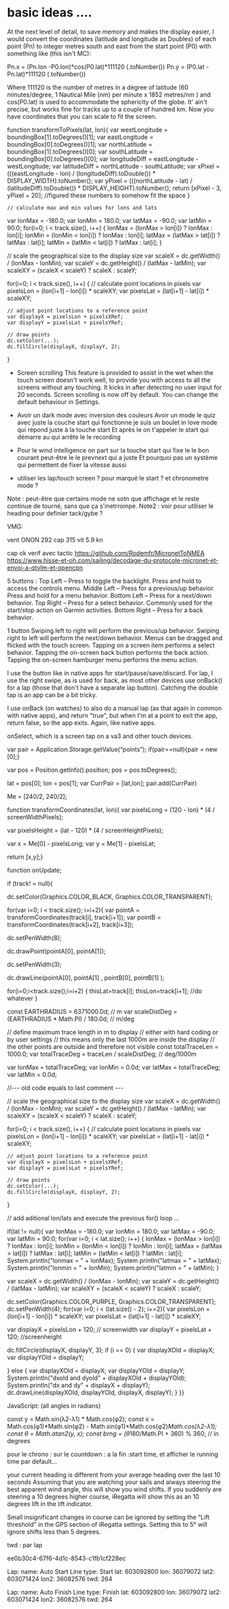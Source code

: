 # basic ideas ....


At the next level of detail, to save memory and makes the display easier, 
I would convert the coordinates (latitude and longitude as Doubles) of each point (Pn)
 to integer metres south and east from the start point (P0) with something like (this isn't MC):

Pn.x = (Pn.lon -P0.lon)*cos(P0.lat)*111120 (.toNumber())
Pn.y = (P0.lat - Pn.lat)*111120 (.toNumber())

Where 111120 is the number of metres in a degree of latitude 
(60 minutes/degree, 1 Nautical Mile (nm) per minute x 1852 metres/nm ) and
cos(P0.lat) is used to accommodate the sphericity of the globe.
 It' ain't precise, but works fine for tracks up to a couple of hundred km.
Now you have coordinates that you can scale to fit the screen.

function transformToPixels(lat, lon){
        var westLongitude = boundingBox[1].toDegrees()[1]; 
        var eastLongitude = boundingBox[0].toDegrees()[1];
        var northLatitude = boundingBox[1].toDegrees()[0];
        var southLatitude = boundingBox[0].toDegrees()[0];
        var longitudeDiff = eastLongitude - westLongitude;
        var latitudeDiff = northLatitude - southLatitude;
        var xPixel = (((eastLongitude - lon) / (longitudeDiff).toDouble()) * DISPLAY_WIDTH).toNumber();
        var yPixel = (((northLatitude - lat) / (latitudeDiff).toDouble()) * DISPLAY_HEIGHT).toNumber();
        return [xPixel - 3, yPixel + 20]; //figured these numbers to somehow fit the space
    }



    // calculate max and min values for lons and lats
var lonMax = -180.0;
var lonMin =  180.0;
var latMax =  -90.0;
var latMin =   90.0;
for(i=0; i < track.size(), i++) {
    lonMax = (lonMax > lon[i]) ? lonMax : lon[i];
    lonMin = (lonMin < lon[i]) ? lonMax : lon[i];
    latMax = (latMax > lat[i]) ? latMax : lat[i];
    latMin = (latMin < lat[i]) ? latMax : lat[i];
}

// scale the geographical size to the display size
var scaleX = dc.getWidth() / (lonMax - lonMin);
var scaleY = dc.getHeight() / (latMax - latMin);
var scaleXY = (scaleX < scaleY) ? scaleX : scaleY;

for(i=0; i < track.size(), i++) {
    // calculate point locations in pixels
    var pixelsLon = (lon[i+1] - lon[i]) * scaleXY;
    var pixelsLat = (lat[i+1] - lat[i]) * scaleXY;

    // adjust point locations to a reference point
    var displayX = pixelsLon + pixelsXRef;
    var displayY = pixelsLat + pixelsYRef;

    // draw points
    dc.setColor(...);
	dc.fillCircle(displayX, displayY, 2);
}

* Screen scrolling
This feature is provided to assist in the wet when the touch screen doesn't work well, to provide you with access to all the screens without any touching.
It kicks in after detecting no user input for 20 seconds.
Screen scrolling is now off by default.
You can change the default behaviour in Settings.


* Avoir un dark mode avec inversion des couleurs
Avoir un mode le quiz avec juste la couche start qui fonctionne je suis un boulet in love mode qui répond juste à la touche start
Et après le on t'appeler le start qui démarre au qui arrête le le recording

* Pour le wind intelligence on part sur la touche start qui fixe le le bon courant peut-être le le prevnext qui a juste
Et pourquoi pas un système qui permettent de fixer la vitesse aussi

* utiliser les lap/touch screen ? pour marqué le start ? et chronometre mode ?

Note : peut-être que certains mode ne sotn que affichage et le reste continue de tourné, sans que ça s'inetrrompe.
Note2 : voir pour utiliser le heading pour definier tack/gybe ?

VMG: 

vent ONON 292
cap 315 vit 5.9 kn

cap ok verif avec tactic
https://github.com/Rodemfr/MicronetToNMEA
https://www.hisse-et-oh.com/sailing/decodage-du-protocole-micronet-et-envoi-a-qtvlm-et-opencpn


5 buttons :
    Top Left – Press to toggle the backlight. Press and hold to access the controls menu.
    Middle Left – Press for a previous/up behavior. Press and hold for a menu behavior.
    Bottom Left – Press for a next/down behavior.
    Top Right – Press for a select behavior. Commonly used for the start/stop action on Garmin activities.
    Bottom Right – Press for a back behavior.

1 button
    Swiping left to right will perform the previous/up behavior.
    Swiping right to left will perform the next/down behavior.
    Menus can be dragged and flicked with the touch screen.
    Tapping on a screen item performs a select behavior.
    Tapping the on-screen back button performs the back action.
    Tapping the on-screen hamburger menu performs the menu action.

I use the button like in native apps for start/pause/save/discard.  For lap, I use the right swipe, as is used for back, as most other devices use onBack() for a lap (those that don't have a separate lap button).  Catching the double tap is an app can be a bit tricky.

I use onBack (on watches) to also do a manual lap (as that again in common with native apps), and return "true", but when I'm at a point to exit the app, return false, so the app exits. Again, like native apps.

 onSelect, which is a screen tap on a va3 and other touch devices.
 

var pair = Application.Storage.getValue(“points”);
if(pair==null){pair = new [0];}

var pos = Position.getInfo().position;
pos = pos.toDegrees();

lat = pos[0];
lon = pos[1];
var CurrPair = [lat,lon];
pair.add(CurrPair)

Me = [240/2, 240/2];

function transformCoordinates(lat, lon){
var pixelsLong = (120 - lon) * (4 / screenWidthPixels);

var pixelsHeight = (lat - 120) * (4 / screenHeightPixels);

var x = Me[0] - pixelsLong;
var y = Me[1] - pixelsLat;

return [x,y];}

function onUpdate;

if (track! = null){

dc.setColor(Graphics.COLOR_BLACK, Graphics.COLOR_TRANSPARENT);

for(var i=0; i < track.size(); i=i+2){
var pointA = transformCoordinates(track[i], track[i+1]);
var pointB = transformCoordinates(track[i+2], track[i+3]);

dc.setPenWidth(8);

dc.drawPoint(pointA[0], pointA[1]);

dc.setPenWidth(3);

dc.drawLine(pointA[0], pointA[1] , pointB[0], pointB[1] );

for(i=0;i<track.size();i=i+2) {
    thisLat=track[i];
    thisLon=track[i+1];
    //do whatever
}


const EARTHRADIUS = 6371000.0d;  // m
var scaleDistDeg = (EARTHRADIUS * Math.PI) / 180.0d;  // m/deg

// define maximum trace length in m to display
// either with hard coding or by user settings
// this means only the last 1000m are inside the display 
// the other points are outside and therefore not visible
const totalTraceLen = 1000.0;
var totalTraceDeg = traceLen / scaleDistDeg;  // deg/1000m

var lonMax = totalTraceDeg;
var lonMin = 0.0d;
var latMax = totalTraceDeg;
var latMin = 0.0d;

//--- old code equals to last comment ---

// scale the geographical size to the display size
var scaleX = dc.getWidth() / (lonMax - lonMin);
var scaleY = dc.getHeight() / (latMax - latMin);
var scaleXY = (scaleX < scaleY) ? scaleX : scaleY;

for(i=0; i < track.size(), i++) {
    // calculate point locations in pixels
    var pixelsLon = (lon[i+1] - lon[i]) * scaleXY;
    var pixelsLat = (lat[i+1] - lat[i]) * scaleXY;

    // adjust point locations to a reference point
    var displayX = pixelsLon + pixelsXRef;
    var displayY = pixelsLat + pixelsYRef;

    // draw points
    dc.setColor(...);
	dc.fillCircle(displayX, displayY, 2);
}

// add aditional lon/lats and execute the previous for() loop
...

if(lat != null){
var lonMax = -180.0;
var lonMin = 180.0;
var latMax = -90.0;
var latMin = 90.0;
for(var i=0; i < lat.size(); i++) {
lonMax = (lonMax > lon[i]) ? lonMax : lon[i];
lonMin = (lonMin < lon[i]) ? lonMin : lon[i];
latMax = (latMax > lat[i]) ? latMax : lat[i];
latMin = (latMin < lat[i]) ? latMin : lat[i];
System.println("lonmax = " + lonMax);
System.println("latmax = " + latMax);
System.println("lonmin = " + lonMin);
System.println("latmin = " + latMin);
}

var scaleX = dc.getWidth() / (lonMax - lonMin);
var scaleY = dc.getHeight() / (latMax - latMin);
var scaleXY = (scaleX < scaleY) ? scaleX : scaleY;

dc.setColor(Graphics.COLOR_PURPLE, Graphics.COLOR_TRANSPARENT);
dc.setPenWidth(4);
for(var i=0; i < (lat.size() - 2); i+=2){
var pixelsLon = (lon[i+1] - lon[i]) * scaleXY;
var pixelsLat = (lat[i+1] - lat[i]) * scaleXY;

var displayX = pixelsLon + 120; // screenwidth
var displayY = pixelsLat + 120; //screenheight

dc.fillCircle(displayX, displayY, 3);
if (i == 0) {
var displayXOld = displayX;
var displayYOld = displayY;

} else {
var displayXOld = displayX;
var displayYOld = displayY;
System.println("dxold and dyold" + displayXOld + displayYOld);
System.println("dx and dy" + displayX + displayY);
dc.drawLine(displayXOld, displayYOld, displayX, displayY);
}
}}


JavaScript:
(all angles in radians)	

const y = Math.sin(λ2-λ1) * Math.cos(φ2);
const x = Math.cos(φ1)*Math.sin(φ2) -
          Math.sin(φ1)*Math.cos(φ2)*Math.cos(λ2-λ1);
const θ = Math.atan2(y, x);
const brng = (θ*180/Math.PI + 360) % 360; // in degrees

pour le chrono : sur le countdown : a la fin :start time, et afficher le running time par default...

your current heading is
different from your average heading over the last 10 seconds
Assuming that you are
watching your sails and always steering the best apparent wind angle, this will show you
wind shifts. If you suddenly are steering a 10 degrees higher course, iRegatta will show
this as an 10 degrees lift in the lift indicator.


Small insignificant changes in course can be ignored by setting the “Lift threshold” in the
GPS section of iRegatta settings. Setting this to 5° will ignore shifts less than 5
degrees. 

twd : par lap

ee0b30c4-67f6-4d1c-8543-c1fb1cf228ec


Lap:
   name: Auto Start Line
   type: Start
   lat: 603092800
   lon: 36079072
   lat2: 603071424
   lon2: 36082576
   twd: 264


   Lap:
   name: Auto Finish Line
   type: Finish
   lat: 603092800
   lon: 36079072
   lat2: 603071424
   lon2: 36082576
   twd: 264
   